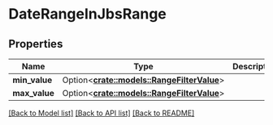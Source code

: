 # DateRangeInJbsRange

## Properties

Name | Type | Description | Notes
------------ | ------------- | ------------- | -------------
**min_value** | Option<[**crate::models::RangeFilterValue**](RangeFilterValue.md)> |  | [optional]
**max_value** | Option<[**crate::models::RangeFilterValue**](RangeFilterValue.md)> |  | [optional]

[[Back to Model list]](../README.md#documentation-for-models) [[Back to API list]](../README.md#documentation-for-api-endpoints) [[Back to README]](../README.md)



